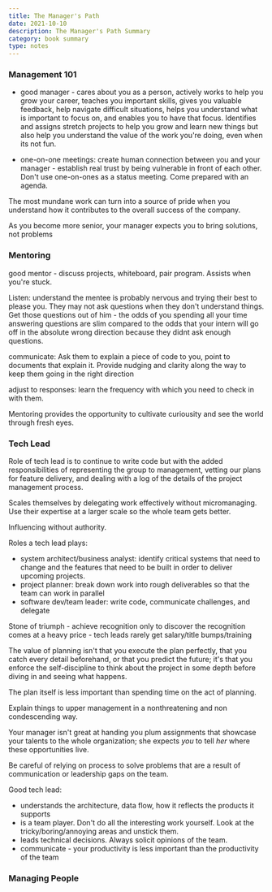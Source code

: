 ```yaml
---
title: The Manager's Path
date: 2021-10-10
description: The Manager's Path Summary
category: book summary
type: notes
---
```


### Management 101

- good manager - cares about you as a person, actively works to help you grow your career, teaches you important skills, gives you valuable feedback, help navigate difficult situations, helps you understand what is important to focus on, and enables you to have that focus. Identifies and assigns stretch projects to help you grow and learn new things but also help you understand the value of the work you're doing, even when its not fun.

- one-on-one meetings: create human connection between you and your manager - establish real trust by being vulnerable in front of each other. Don't use one-on-ones as a status meeting. Come prepared with an agenda.

The most mundane work can turn into a source of pride when you understand how it contributes to the overall success of the company.

As you become more senior, your manager expects you to bring solutions, not problems

### Mentoring

good mentor - discuss projects, whiteboard, pair program. Assists when you're stuck. 

Listen: understand the mentee is probably nervous and trying their best to please you. They may not ask questions when they don't understand things. Get those questions out of him - the odds of you spending all your time answering questions are slim compared to the odds that your intern will go off in the absolute wrong direction because they didnt ask enough questions.

communicate: Ask them to explain a piece of code to you, point to documents that explain it. Provide nudging and clarity along the way to keep them going in the right direction

adjust to responses: learn the frequency with which you need to check in with them.

Mentoring provides the opportunity to cultivate curiousity and see the world through fresh eyes.

### Tech Lead

Role of tech lead is to continue to write code but with the added responsibilities of representing the group to management, vetting our plans for feature delivery, and dealing with a log of the details of the project management process.

Scales themselves by delegating work effectively without micromanaging. Use their expertise at a larger scale so the whole team gets better.

Influencing without authority.

Roles a tech lead plays: 
- system architect/business analyst: identify critical systems that need to change and the features that need to be built in order to deliver upcoming projects. 
- project planner: break down work into rough deliverables so that the team can work in parallel
- software dev/team leader: write code, communicate challenges, and delegate

Stone of triumph - achieve recognition only to discover the recognition comes at a heavy price - tech leads rarely get salary/title bumps/training

The value of planning isn't that you execute the plan perfectly, that you catch every detail beforehand, or that you predict the future; it's that you enforce the self-discipline to think about the project in some depth before diving in and seeing what happens.

The plan itself is less important than spending time on the act of planning.

Explain things to upper management in a nonthreatening and non condescending way.

Your manager isn't great at handing you plum assignments that showcase your talents to the whole organization; she expects *you* to tell *her* where these opportunities live.

Be careful of relying on process to solve problems that are a result of communication or leadership gaps on the team.

Good tech lead:
- understands the architecture, data flow, how it reflects the products it supports
- is a team player. Don't do all the interesting work yourself. Look at the tricky/boring/annoying areas and unstick them.
- leads technical decisions. Always solicit opinions of the team.
- communicate - your productivity is less important than the productivity of the team

### Managing People